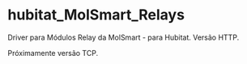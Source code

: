 # hubitat_MolSmart_Relays

Driver para Módulos Relay da MolSmart - para Hubitat. 
Versão HTTP.

Próximamente versão TCP.
